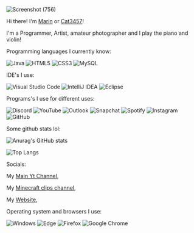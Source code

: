 ![Screenshot (756)](https://github.com/Cat3457/Cat3457/assets/82710010/15fede0e-bfd8-493f-90a3-869c08a2aec6)

Hi there! I'm [Marin](https://cat3457.github.io) or [Cat3457](https://github.com/Cat3457)!

I'm a Programmer, Artist, amateur photographer and I play the piano and violin!

Programming languages I currently know: 

![Java](https://img.shields.io/badge/java-%23ED8B00.svg?style=for-the-badge&logo=openjdk&logoColor=white)
![HTML5](https://img.shields.io/badge/html5-%23E34F26.svg?style=for-the-badge&logo=html5&logoColor=white)
![CSS3](https://img.shields.io/badge/css3-%231572B6.svg?style=for-the-badge&logo=css3&logoColor=white)
![MySQL](https://img.shields.io/badge/mysql-%2300f.svg?style=for-the-badge&logo=mysql&logoColor=white)


IDE's I use: 

![Visual Studio Code](https://img.shields.io/badge/Visual%20Studio%20Code-0078d7.svg?style=for-the-badge&logo=visual-studio-code&logoColor=white)
![IntelliJ IDEA](https://img.shields.io/badge/IntelliJIDEA-000000.svg?style=for-the-badge&logo=intellij-idea&logoColor=white)
![Eclipse](https://img.shields.io/badge/Eclipse-FE7A16.svg?style=for-the-badge&logo=Eclipse&logoColor=white)


Programs's I use for different uses: 

![Discord](https://img.shields.io/badge/Discord-%235865F2.svg?style=for-the-badge&logo=discord&logoColor=white)
![YouTube](https://img.shields.io/badge/YouTube-%23FF0000.svg?style=for-the-badge&logo=YouTube&logoColor=white)
![Outlook](https://img.shields.io/badge/Microsoft_Outlook-0078D4?style=for-the-badge&logo=microsoft-outlook&logoColor=white)
![Snapchat](https://img.shields.io/badge/Snapchat-%23FFFC00.svg?style=for-the-badge&logo=Snapchat&logoColor=white)
![Spotify](https://img.shields.io/badge/Spotify-1ED760?style=for-the-badge&logo=spotify&logoColor=white)
![Instagram](https://img.shields.io/badge/Instagram-%23E4405F.svg?style=for-the-badge&logo=Instagram&logoColor=white)
![GitHub](https://img.shields.io/badge/github-%23121011.svg?style=for-the-badge&logo=github&logoColor=white)

Some github stats lol:

![Anurag's GitHub stats](https://github-readme-stats.vercel.app/api?username=Cat3457&show_icons=true&theme=react)

![Top Langs](https://github-readme-stats.vercel.app/api/top-langs/?username=Cat3457&layout=compact&theme=react)

Socials: 

My [Main Yt Channel](https://www.youtube.com/@Cat3457YT),

My [Minecraft clips channel](https://www.youtube.com/@MinecraftClips1212),

My [Website](cat3457.github.io),







Operating system and browsers I use: 

![Windows](https://img.shields.io/badge/Windows-0078D6?style=for-the-badge&logo=windows&logoColor=white)
![Edge](https://img.shields.io/badge/Edge-0078D7?style=for-the-badge&logo=Microsoft-edge&logoColor=white)
![Firefox](https://img.shields.io/badge/Firefox-FF7139?style=for-the-badge&logo=Firefox-Browser&logoColor=white)
![Google Chrome](https://img.shields.io/badge/Google%20Chrome-4285F4?style=for-the-badge&logo=GoogleChrome&logoColor=white)


